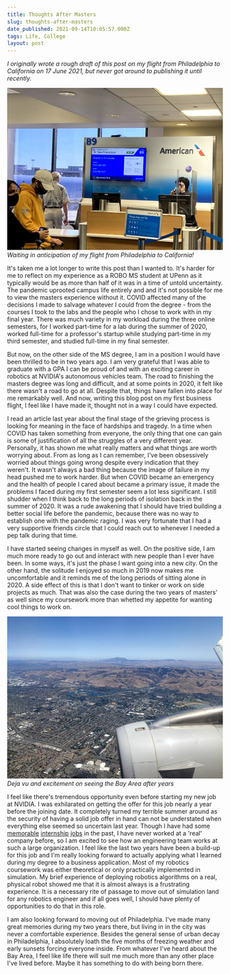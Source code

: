 ```yaml
---
title: Thoughts After Masters
slug: thoughts-after-masters
date_published: 2021-09-14T10:05:57.000Z
tags: Life, College
layout: post
---
```


*I originally wrote a rough draft of this post on my flight from Philadelphia to California on 17 June 2021, but never got around to publishing it until recently.*

![](/content/images/2021/IMG_9344.jpg)
*Waiting in anticipation of my flight from Philadelphia to California!*

It's taken me a lot longer to write this post than I wanted to. It's harder for me to reflect on my experience as a ROBO MS student at UPenn as it typically would be as more than half of it was in a time of untold uncertainty. The pandemic uprooted campus life entirely and and it's not possible for me to view the masters experience without it. COVID affected many of the decisions I made to salvage whatever I could from the degree - from the courses I took to the labs and the people who I chose to work with in my final year. There was much variety in my workload during the three online semesters, for I worked part-time for a lab during the summer of 2020, worked full-time for a professor's startup while studying part-time in my third semester, and studied full-time in my final semester.

But now, on the other side of the MS degree, I am in a position I would have been thrilled to be in two years ago. I am very grateful that I was able to graduate with a GPA I can be proud of and with an exciting career in robotics at NVIDIA's autonomous vehicles team. The road to finishing the masters degree was long and difficult, and at some points in 2020, it felt like there wasn't a road to go at all. Despite that, things have fallen into place for me remarkably well. And now, writing this blog post on my first business flight, I feel like I have made it, thought not in a way I could have expected.

I read an article last year about the final stage of the grieving process is looking for meaning in the face of hardships and tragedy. In a time when COVID has taken something from everyone, the only thing that one can gain is some of justification of all the struggles of a very different year. Personally, it has shown me what really matters and what things are worth worrying about. From as long as I can remember, I've been obsessively worried about things going wrong despite every indication that they weren't. It wasn't always a bad thing because the image of failure in my head pushed me to work harder. But when COVID became an emergency and the health of people I cared about became a primary issue, it made the problems I faced during my first semester seem a lot less significant. I still shudder when I think back to the long periods of isolation back in the summer of 2020. It was a rude awakening that I should have tried building a better social life before the pandemic, because there was no way to establish one with the pandemic raging. I was very fortunate that I had a very supportive friends circle that I could reach out to whenever I needed a pep talk during that time. 

I have started seeing changes in myself as well. On the positive side, I am much more ready to go out and interact with new people than I ever have been. In some ways, it's just the phase I want going into a new city. On the other hand, the solitude I enjoyed so much in 2019 now makes me uncomfortable and it reminds me of the long periods of sitting alone in 2020. A side effect of this is that I don't want to tinker or work on side projects as much. That was also the case during the two years of masters' as well since my coursework more than whetted my appetite for wanting cool things to work on.

![](/content/images/2021/IMG_9377.jpg)
*Deja vu and excitement on seeing the Bay Area after years*

I feel like there's tremendous opportunity even before starting my new job at NVIDIA. I was exhilarated on getting the offer for this job nearly a year before the joining date. It completely turned my terrible summer around as the security of having a solid job offer in hand can not be understated when everything else seemed so uncertain last year. Though I have had some [memorable](/2016/08/29/gsoc-report-wrapping-up-gsoc-2016/) [internship](/2018/07/22/gsoc-2018-batteries-included/) [jobs](/2019/02/18/singapore/) in the past, I have never worked at a 'real' company before, so I am excited to see how an engineering team works at such a large organization. I feel like the last two years have been a build-up for this job and I'm really looking forward to actually applying what I learned during my degree to a business application. Most of my robotics coursework was either theoretical or only practically implemented in simulation. My brief experience of deploying robotics algorithms on a real, physical robot showed me that it is almost always is a frustrating experience. It is a necessary rite of passage to move out of simulation land for any robotics engineer and if all goes well, I should have plenty of opportunities to do that in this role.

I am also looking forward to moving out of Philadelphia. I've made many great memories during my two years there, but living in in the city was never a comfortable experience. Besides the general sense of urban decay in Philadelphia, I absolutely loath the five months of freezing weather and early sunsets forcing everyone inside. From whatever I've heard about the Bay Area, I feel like life there will suit me much more than any other place I've lived before. Maybe it has something to do with being born there. 